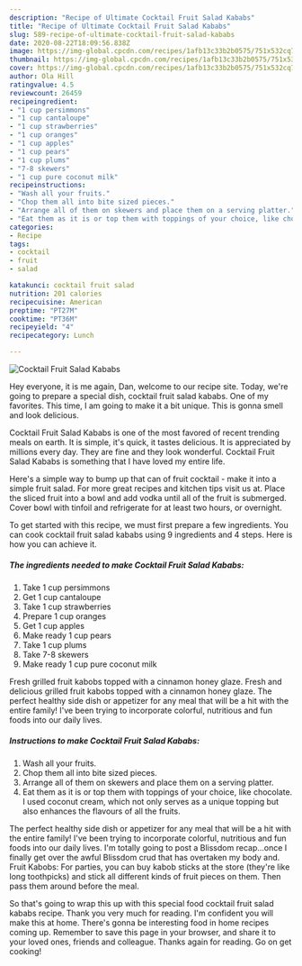 ```yaml
---
description: "Recipe of Ultimate Cocktail Fruit Salad Kababs"
title: "Recipe of Ultimate Cocktail Fruit Salad Kababs"
slug: 589-recipe-of-ultimate-cocktail-fruit-salad-kababs
date: 2020-08-22T18:09:56.838Z
image: https://img-global.cpcdn.com/recipes/1afb13c33b2b0575/751x532cq70/cocktail-fruit-salad-kababs-recipe-main-photo.jpg
thumbnail: https://img-global.cpcdn.com/recipes/1afb13c33b2b0575/751x532cq70/cocktail-fruit-salad-kababs-recipe-main-photo.jpg
cover: https://img-global.cpcdn.com/recipes/1afb13c33b2b0575/751x532cq70/cocktail-fruit-salad-kababs-recipe-main-photo.jpg
author: Ola Hill
ratingvalue: 4.5
reviewcount: 26459
recipeingredient:
- "1 cup persimmons"
- "1 cup cantaloupe"
- "1 cup strawberries"
- "1 cup oranges"
- "1 cup apples"
- "1 cup pears"
- "1 cup plums"
- "7-8 skewers"
- "1 cup pure coconut milk"
recipeinstructions:
- "Wash all your fruits."
- "Chop them all into bite sized pieces."
- "Arrange all of them on skewers and place them on a serving platter."
- "Eat them as it is or top them with toppings of your choice, like chocolate. I used coconut cream, which not only serves as a unique topping but also enhances the flavours of all the fruits."
categories:
- Recipe
tags:
- cocktail
- fruit
- salad

katakunci: cocktail fruit salad 
nutrition: 201 calories
recipecuisine: American
preptime: "PT27M"
cooktime: "PT36M"
recipeyield: "4"
recipecategory: Lunch

---
```



![Cocktail Fruit Salad Kababs](https://img-global.cpcdn.com/recipes/1afb13c33b2b0575/751x532cq70/cocktail-fruit-salad-kababs-recipe-main-photo.jpg)

Hey everyone, it is me again, Dan, welcome to our recipe site. Today, we're going to prepare a special dish, cocktail fruit salad kababs. One of my favorites. This time, I am going to make it a bit unique. This is gonna smell and look delicious.

Cocktail Fruit Salad Kababs is one of the most favored of recent trending meals on earth. It is simple, it's quick, it tastes delicious. It is appreciated by millions every day. They are fine and they look wonderful. Cocktail Fruit Salad Kababs is something that I have loved my entire life.

Here&#39;s a simple way to bump up that can of fruit cocktail - make it into a simple fruit salad. For more great recipes and kitchen tips visit us at. Place the sliced fruit into a bowl and add vodka until all of the fruit is submerged. Cover bowl with tinfoil and refrigerate for at least two hours, or overnight.


To get started with this recipe, we must first prepare a few ingredients. You can cook cocktail fruit salad kababs using 9 ingredients and 4 steps. Here is how you can achieve it.

<!--inarticleads1-->

##### The ingredients needed to make Cocktail Fruit Salad Kababs:

1. Take 1 cup persimmons
1. Get 1 cup cantaloupe
1. Take 1 cup strawberries
1. Prepare 1 cup oranges
1. Get 1 cup apples
1. Make ready 1 cup pears
1. Take 1 cup plums
1. Take 7-8 skewers
1. Make ready 1 cup pure coconut milk


Fresh grilled fruit kabobs topped with a cinnamon honey glaze. Fresh and delicious grilled fruit kabobs topped with a cinnamon honey glaze. The perfect healthy side dish or appetizer for any meal that will be a hit with the entire family! I&#39;ve been trying to incorporate colorful, nutritious and fun foods into our daily lives. 

<!--inarticleads2-->

##### Instructions to make Cocktail Fruit Salad Kababs:

1. Wash all your fruits.
1. Chop them all into bite sized pieces.
1. Arrange all of them on skewers and place them on a serving platter.
1. Eat them as it is or top them with toppings of your choice, like chocolate. I used coconut cream, which not only serves as a unique topping but also enhances the flavours of all the fruits.


The perfect healthy side dish or appetizer for any meal that will be a hit with the entire family! I&#39;ve been trying to incorporate colorful, nutritious and fun foods into our daily lives. I&#39;m totally going to post a Blissdom recap…once I finally get over the awful Blissdom crud that has overtaken my body and. Fruit Kabobs: For parties, you can buy kabob sticks at the store (they&#39;re like long toothpicks) and stick all different kinds of fruit pieces on them. Then pass them around before the meal. 

So that's going to wrap this up with this special food cocktail fruit salad kababs recipe. Thank you very much for reading. I'm confident you will make this at home. There's gonna be interesting food in home recipes coming up. Remember to save this page in your browser, and share it to your loved ones, friends and colleague. Thanks again for reading. Go on get cooking!
